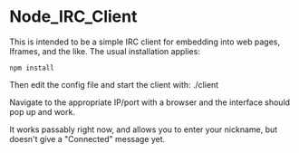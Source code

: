 # Node_IRC_Client

This is intended to be a simple IRC client for embedding into
web pages, Iframes, and the like.  The usual installation
applies:

    npm install


Then edit the config file and start the client with:  ./client

Navigate to the appropriate IP/port with a browser and the
interface should pop up and work.

It works passably right now, and allows you to enter your
nickname, but doesn't give a "Connected" message yet.

